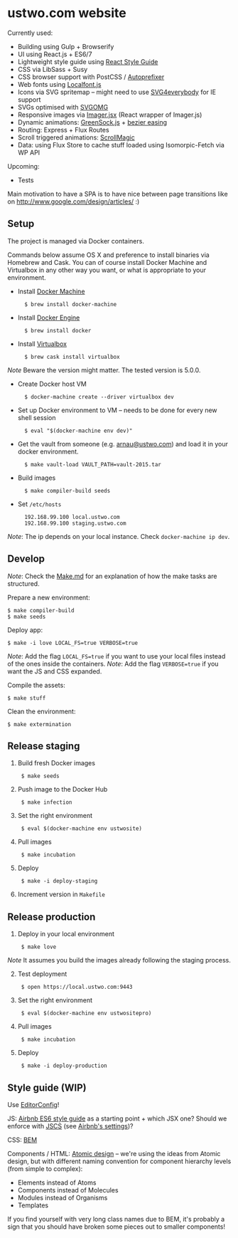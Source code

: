 # ustwo.com website

Currently used:

* Building using Gulp + Browserify
* UI using React.js + ES6/7
* Lightweight style guide using [React Style Guide](https://github.com/alexlande/react-style-guide)
* CSS via LibSass + Susy
* CSS browser support with PostCSS / [Autoprefixer](https://github.com/postcss/autoprefixer)
* Web fonts using [Localfont.js](https://github.com/jaicab/localFont)
* Icons via SVG spritemap – might need to use [SVG4everybody](https://github.com/jonathantneal/svg4everybody) for IE support
* SVGs optimised with [SVGOMG](https://jakearchibald.github.io/svgomg/)
* Responsive images via [Imager.jsx](https://github.com/oncletom/Imager.jsx) (React wrapper of Imager.js)
* Dynamic animations: [GreenSock.js](http://greensock.com/get-started-js) + [bezier easing](https://github.com/gre/bezier-easing)
* Routing: Express + Flux Routes
* Scroll triggered animations: [ScrollMagic](http://janpaepke.github.io/ScrollMagic/)
* Data: using Flux Store to cache stuff loaded using Isomorpic-Fetch via WP API

Upcoming:

 * Tests

Main motivation to have a SPA is to have nice between page transitions like on http://www.google.com/design/articles/ :)

## Setup

The project is managed via Docker containers.

Commands below assume OS X and preference to install binaries via Homebrew and
Cask. You can of course install Docker Machine and Virtualbox in any other way
you want, or what is appropriate to your environment.

* Install [Docker Machine](https://docs.docker.com/machine/#installation)

        $ brew install docker-machine

* Install [Docker Engine](https://docs.docker.com/installation/binaries/)

        $ brew install docker

* Install [Virtualbox](https://www.virtualbox.org/wiki/Downloads)

        $ brew cask install virtualbox

*Note* Beware the version might matter.  The tested version is 5.0.0.

* Create Docker host VM

        $ docker-machine create --driver virtualbox dev

* Set up Docker environment to VM – needs to be done for every new shell session

        $ eval "$(docker-machine env dev)"

* Get the vault from someone (e.g. arnau@ustwo.com) and load it in your
docker environment.

        $ make vault-load VAULT_PATH=vault-2015.tar

* Build images

        $ make compiler-build seeds

* Set `/etc/hosts`

        192.168.99.100 local.ustwo.com
        192.168.99.100 staging.ustwo.com

*Note*: The ip depends on your local instance. Check `docker-machine ip dev`.



## Develop

*Note*: Check the [Make.md](./Make.md) for an explanation of how the make
tasks are structured.

Prepare a new environment:

    $ make compiler-build
    $ make seeds

Deploy app:

    $ make -i love LOCAL_FS=true VERBOSE=true

*Note*: Add the flag `LOCAL_FS=true` if you want to use your local files instead
of the ones inside the containers.
*Note*: Add the flag `VERBOSE=true` if you want the JS and CSS expanded.

Compile the assets:

    $ make stuff


Clean the environment:

    $ make extermination


## Release staging

1. Build fresh Docker images

        $ make seeds

2. Push image to the Docker Hub

        $ make infection

3. Set the right environment

        $ eval $(docker-machine env ustwosite)

4. Pull images

        $ make incubation

5. Deploy

        $ make -i deploy-staging

6. Increment version in `Makefile`


## Release production

1. Deploy in your local environment

        $ make love

*Note* It assumes you build the images already following the staging process.

2. Test deployment

        $ open https://local.ustwo.com:9443

3. Set the right environment

        $ eval $(docker-machine env ustwositepro)

4. Pull images

        $ make incubation

5. Deploy

        $ make -i deploy-production


## Style guide (WIP)

Use [EditorConfig](http://editorconfig.org/)!

JS: [Airbnb ES6 style guide](https://github.com/airbnb/javascript) as a starting point + which JSX one?
Should we enforce with [JSCS](http://jscs.info/) (see [Airbnb's settings](https://github.com/jscs-dev/node-jscs/blob/master/presets/airbnb.json))?

CSS: [BEM](http://getbem.com/introduction/)

Components / HTML: [Atomic design](http://bradfrost.com/blog/post/atomic-web-design/) – we're using the ideas from Atomic design, but with different naming convention for component hierarchy levels (from simple to complex):

* Elements instead of Atoms
* Components instead of Molecules
* Modules instead of Organisms
* Templates

If you find yourself with very long class names due to BEM, it's probably a sign that you should have broken some pieces out to smaller components!
